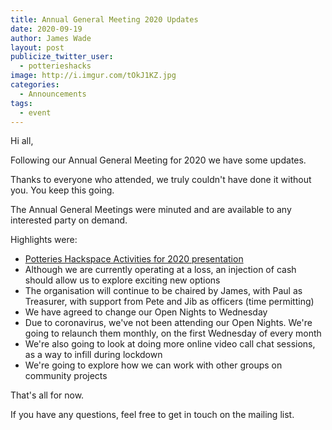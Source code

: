 ```yaml
---
title: Annual General Meeting 2020 Updates
date: 2020-09-19
author: James Wade
layout: post
publicize_twitter_user:
  - potterieshacks
image: http://i.imgur.com/tOkJ1KZ.jpg
categories:
  - Announcements
tags:
  - event
---
```


Hi all,

Following our Annual General Meeting for 2020 we have some updates.

Thanks to everyone who attended, we truly couldn't have done it without you. You keep this going.

The Annual General Meetings were minuted and are available to any interested party on demand.

Highlights were:
- [Potteries Hackspace Activities for 2020 presentation](https://docs.google.com/presentation/d/e/2PACX-1vQ5j95o9q6ZDGRAzJFqeZEt8apb6f2YYAP8dAKwtGMRnUQ7796WThi9QgveylOufMY8py9nnLqf2bUK/pub?start=false&loop=false&delayms=3000)
- Although we are currently operating at a loss, an injection of cash should allow us to explore exciting new options
- The organisation will continue to be chaired by James, with Paul as Treasurer, with support from Pete and Jib as officers (time permitting)
- We have agreed to change our Open Nights to Wednesday
- Due to coronavirus, we've not been attending our Open Nights. We're going to relaunch them monthly, on the first Wednesday of every month
- We're also going to look at doing more online video call chat sessions, as a way to infill during lockdown
- We're going to explore how we can work with other groups on community projects

That's all for now.

If you have any questions, feel free to get in touch on the mailing list.
